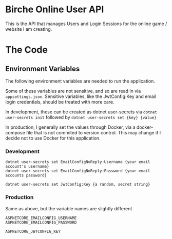# Birche Online User API

This is the API that manages Users and Login Sessions for the online game / website I am creating.

# The Code

## Environment Variables

The following environment variables are needed to run the application.

Some of these variables are not sensitive, and so are read in via `appsettings.json`. Sensitive variables, like the JwtConfig:Key and email login credentials, should be treated with more care.

In development, these can be created as dotnet user-secrets via `dotnet user-secrets init` followed by `dotnet user-secrets set {key} {value}`

In production, I generally set the values through Docker, via a docker-compose file that is not commited to version control. This may change if I decide not to use Docker for this application.

### Development

```
dotnet user-secrets set EmailConfigNoReply:Username {your email account's username}
dotnet user-secrets set EmailConfigNoReply:Password {your email accounts password}

dotnet user-secrets set JwtConfig:Key {a random, secret string}
```

### Production

Same as above, but the variable names are slightly different

```
ASPNETCORE_EMAILCONFIG_USERNAME
ASPNETCORE_EMAILCONFIG_PASSWORD

ASPNETCORE_JWTCONFIG_KEY
```
